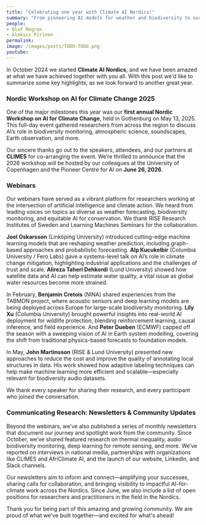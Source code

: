 ```yaml
---
title: "Celebrating one year with Climate AI Nordics!"
summary: "From pioneering AI models for weather and biodiversity to our first Nordic Workshop on AI for Climate Change, the Climate AI Nordics community has grown and thrived throughout its first year of existance. Here's a look back at our webinars, newsletters, and key milestones."
people: 
- Olof Mogren
- Aleksis Pirinen
permalink:
image: /images/posts/TODO-TODO.png
youtube:
---
```


In October 2024 we started **Climate AI Nordics**, and we have been amazed at what we have achieved together with you all. With this post we'd like to summarize some key highlights, as we look forward to another great year.

### Nordic Workshop on AI for Climate Change 2025

One of the major milestones this year was our **first annual Nordic Workshop on AI for Climate Change**, held in Gothenburg on May 13, 2025. This full-day event gathered researchers from across the region to discuss AI’s role in biodiversity monitoring, atmospheric science, soundscapes, Earth observation, and more.

Our sincere thanks go out to the speakers, attendees, and our partners at **CLIMES** for co-arranging the event. We’re thrilled to announce that the 2026 workshop will be hosted by our colleagues at the University of Copenhagen and the Pioneer Centre for AI on **June 26, 2026**.


### Webinars

Our webinars have served as a vibrant platform for researchers working at the intersection of artificial intelligence and climate action. We heard from leading voices on topics as diverse as weather forecasting, biodiversity monitoring, and equitable AI for conservation. We thank RISE Research Institutes of Sweden and Learning Machines Seminars for the collaboration.

**Joel Oskarsson** (Linköping University) introduced cutting-edge machine learning models that are reshaping weather prediction, including graph-based approaches and probabilistic forecasting. **Alp Kucukelbir** (Columbia University / Fero Labs) gave a systems-level talk on AI’s role in climate change mitigation, highlighting industrial applications and the challenges of trust and scale. **Alireza Taheri Dehkordi** (Lund University) showed how satellite data and AI can help estimate water quality, a vital issue as global water resources become more strained.

In February, **Benjamin Cretois** (NINA) shared experiences from the TABMON project, where acoustic sensors and deep learning models are being deployed across Europe for large-scale biodiversity monitoring. **Lily Xu** (Columbia University) brought powerful insights into real-world AI deployment for wildlife protection, blending reinforcement learning, causal inference, and field experience. And **Peter Dueben** (ECMWF) capped off the season with a sweeping vision of AI in Earth system modelling, covering the shift from traditional physics-based forecasts to foundation models.

In May, **John Martinsson** (RISE & Lund University) presented new approaches to reduce the cost and improve the quality of annotating local structures in data. His work showed how adaptive labeling techniques can help make machine learning more efficient and scalable—especially relevant for biodiversity audio datasets.

We thank every speaker for sharing their research, and every participant who joined the conversation.


### Communicating Research: Newsletters & Community Updates

Beyond the webinars, we’ve also published a series of monthly newsletters that document our journey and spotlight work from the community. Since October, we’ve shared featured research on thermal inequality, audio biodiversity monitoring, deep learning for remote sensing, and more. We’ve reported on interviews in national media, partnerships with organizations like CLIMES and AfriClimate AI, and the launch of our website, LinkedIn, and Slack channels.

Our newsletters aim to inform and connect—amplifying your successes, sharing calls for collaboration, and bringing visibility to impactful AI-for-climate work across the Nordics. Since June, we also include a list of open positions for researchers and practitioners in the field in the Nordics.


Thank you for being part of this amazing and growing community. We are proud of what we've built together—and excited for what's ahead!
